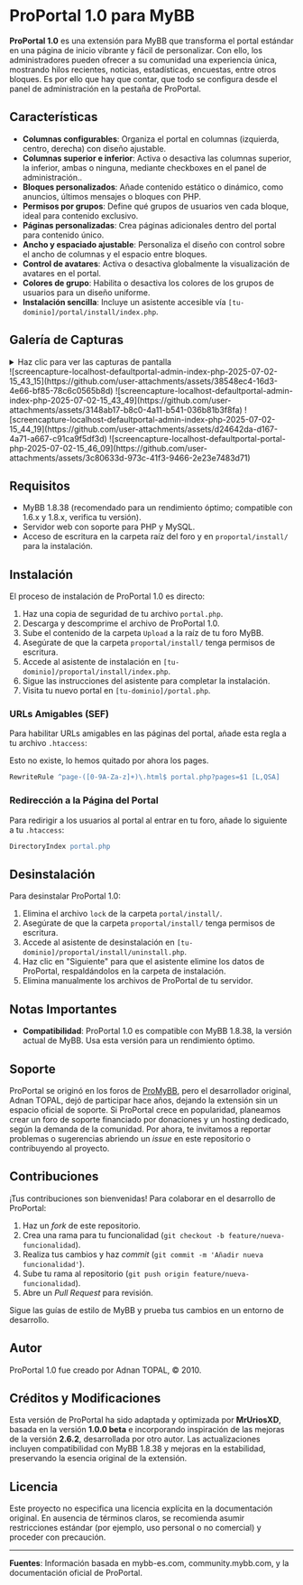 # ProPortal 1.0 para MyBB

**ProPortal 1.0** es una extensión para MyBB que transforma el portal estándar en una página de inicio vibrante y fácil de personalizar. 
Con ello, los administradores pueden ofrecer a su comunidad una experiencia única, mostrando hilos recientes, noticias, estadísticas, encuestas, entre otros bloques.
Es por ello que hay que contar, que todo se configura desde el panel de administración en la pestaña de ProPortal.

## Características

- **Columnas configurables**: Organiza el portal en columnas (izquierda, centro, derecha) con diseño ajustable.
- **Columnas superior e inferior**: Activa o desactiva las columnas superior, la inferior, ambas o ninguna, mediante checkboxes en el panel de administración..
- **Bloques personalizados**: Añade contenido estático o dinámico, como anuncios, últimos mensajes o bloques con PHP.
- **Permisos por grupos**: Define qué grupos de usuarios ven cada bloque, ideal para contenido exclusivo.
- **Páginas personalizadas**: Crea páginas adicionales dentro del portal para contenido único.
- **Ancho y espaciado ajustable**: Personaliza el diseño con control sobre el ancho de columnas y el espacio entre bloques.
- **Control de avatares**: Activa o desactiva globalmente la visualización de avatares en el portal.
- **Colores de grupo**: Habilita o desactiva los colores de los grupos de usuarios para un diseño uniforme.
- **Instalación sencilla**: Incluye un asistente accesible vía `[tu-dominio]/portal/install/index.php`.
## Galería de Capturas

<details>
  <summary>Haz clic para ver las capturas de pantalla</summary>

  | Información del ProPortal | Configuración del ProPortal | Gestión de Bloques | Vista General del ProPortal |
  |:------------------------:|:--------------------------:|:------------------:|:--------------------------:|
  | <img src="https://placehold.co/400x250?text=Info+ProPortal" width="400"/> | <img src="https://placehold.co/400x250?text=Configuraci%C3%B3n+ProPortal" width="400"/> | <img src="https://placehold.co/400x250?text=Gesti%C3%B3n+de+Bloques" width="400"/> | <img src="https://placehold.co/400x250?text=Vista+General+ProPortal" width="400"/> |

</details>
![screencapture-localhost-defaultportal-admin-index-php-2025-07-02-15_43_15](https://github.com/user-attachments/assets/38548ec4-16d3-4e66-bf85-78c6c0565b8d)
![screencapture-localhost-defaultportal-admin-index-php-2025-07-02-15_43_49](https://github.com/user-attachments/assets/3148ab17-b8c0-4a11-b541-036b81b3f8fa)
![screencapture-localhost-defaultportal-admin-index-php-2025-07-02-15_44_19](https://github.com/user-attachments/assets/d24642da-d167-4a71-a667-c91ca9f5df3d)
![screencapture-localhost-defaultportal-portal-php-2025-07-02-15_46_09](https://github.com/user-attachments/assets/3c80633d-973c-41f3-9466-2e23e7483d71)

## Requisitos

- MyBB 1.8.38 (recomendado para un rendimiento óptimo; compatible con 1.6.x y 1.8.x, verifica tu versión).
- Servidor web con soporte para PHP y MySQL.
- Acceso de escritura en la carpeta raíz del foro y en `proportal/install/` para la instalación.

## Instalación

El proceso de instalación de ProPortal 1.0 es directo:

1. Haz una copia de seguridad de tu archivo `portal.php`.
2. Descarga y descomprime el archivo de ProPortal 1.0.
3. Sube el contenido de la carpeta `Upload` a la raíz de tu foro MyBB.
4. Asegúrate de que la carpeta `proportal/install/` tenga permisos de escritura.
5. Accede al asistente de instalación en `[tu-dominio]/proportal/install/index.php`.
6. Sigue las instrucciones del asistente para completar la instalación.
7. Visita tu nuevo portal en `[tu-dominio]/portal.php`.

### URLs Amigables (SEF)

Para habilitar URLs amigables en las páginas del portal, añade esta regla a tu archivo `.htaccess`:

Esto no existe, lo hemos quitado por ahora los pages.
```apache
RewriteRule ^page-([0-9A-Za-z]+)\.html$ portal.php?pages=$1 [L,QSA]
```

### Redirección a la Página del Portal

Para redirigir a los usuarios al portal al entrar en tu foro, añade lo siguiente a tu `.htaccess`:

```apache
DirectoryIndex portal.php
```

## Desinstalación

Para desinstalar ProPortal 1.0:

1. Elimina el archivo `lock` de la carpeta `portal/install/`.
2. Asegúrate de que la carpeta `proportal/install/` tenga permisos de escritura.
3. Accede al asistente de desinstalación en `[tu-dominio]/proportal/install/uninstall.php`.
4. Haz clic en "Siguiente" para que el asistente elimine los datos de ProPortal, respaldándolos en la carpeta de instalación.
5. Elimina manualmente los archivos de ProPortal de tu servidor.

## Notas Importantes

- **Compatibilidad**: ProPortal 1.0 es compatible con MyBB 1.8.38, la versión actual de MyBB. Usa esta versión para un rendimiento óptimo.

## Soporte

ProPortal se originó en los foros de [ProMyBB](http://www.promybb.com), pero el desarrollador original, Adnan TOPAL, dejó de participar hace años, dejando la extensión sin un espacio oficial de soporte. 
Si ProPortal crece en popularidad, planeamos crear un foro de soporte financiado por donaciones y un hosting dedicado, según la demanda de la comunidad. 
Por ahora, te invitamos a reportar problemas o sugerencias abriendo un *issue* en este repositorio o contribuyendo al proyecto.

## Contribuciones

¡Tus contribuciones son bienvenidas! Para colaborar en el desarrollo de ProPortal:

1. Haz un *fork* de este repositorio.
2. Crea una rama para tu funcionalidad (`git checkout -b feature/nueva-funcionalidad`).
3. Realiza tus cambios y haz *commit* (`git commit -m 'Añadir nueva funcionalidad'`).
4. Sube tu rama al repositorio (`git push origin feature/nueva-funcionalidad`).
5. Abre un *Pull Request* para revisión.

Sigue las guías de estilo de MyBB y prueba tus cambios en un entorno de desarrollo.

## Autor

ProPortal 1.0 fue creado por Adnan TOPAL, © 2010.

## Créditos y Modificaciones

Esta versión de ProPortal ha sido adaptada y optimizada por **MrUriosXD**, basada en la versión **1.0.0 beta** e incorporando inspiración de las mejoras de la versión **2.6.2**, desarrollada por otro autor. Las actualizaciones incluyen compatibilidad con MyBB 1.8.38 y mejoras en la estabilidad, preservando la esencia original de la extensión.

## Licencia

Este proyecto no especifica una licencia explícita en la documentación original. En ausencia de términos claros, se recomienda asumir restricciones estándar (por ejemplo, uso personal o no comercial) y proceder con precaución.

---

**Fuentes**: Información basada en mybb-es.com, community.mybb.com, y la documentación oficial de ProPortal.

